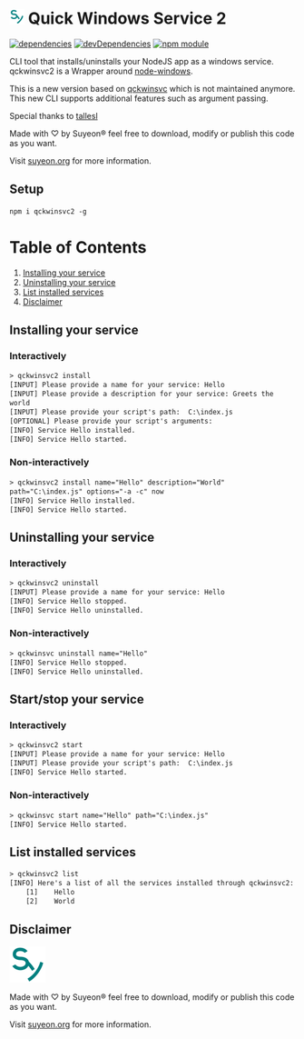 # <img src="suyeon.png" alt="drawing" width="26"/> Quick Windows Service 2

[![dependencies](https://david-dm.org/suyeonORG/qckwinsvc2.png)](https://david-dm.org/suyeonORG/qckwinsvc2)
[![devDependencies](https://david-dm.org/suyeonORG/qckwinsvc2/dev-status.png)](https://david-dm.org/suyeonORG/qckwinsvc2#info=devDependencies)
[![npm module](https://badge.fury.io/js/qckwinsvc2.png)](http://badge.fury.io/js/qckwinsvc2)

CLI tool that installs/uninstalls your NodeJS app as a windows service. qckwinsvc2 is a Wrapper around [node-windows](https://github.com/coreybutler/node-windows).

This is a new version based on [qckwinsvc](https://github.com/tallesl/qckwinsvc) which is not maintained anymore. This new CLI supports additional features such as argument passing.

Special thanks to [tallesl](https://github.com/tallesl)

Made with ♡ by Suyeon® feel free to download, modify or publish this code as you want.

Visit [suyeon.org](https://suyeon.org) for more information.
## Setup

```
npm i qckwinsvc2 -g
```

# Table of Contents
1. [Installing your service](#installing-your-service)
2. [Uninstalling your service](#uninstalling-your-service)
3. [List installed services](#list-installed-services)
4. [Disclaimer](#disclaimer)

## Installing your service

### Interactively

```
> qckwinsvc2 install
[INPUT] Please provide a name for your service: Hello
[INPUT] Please provide a description for your service: Greets the world
[INPUT] Please provide your script's path:  C:\index.js
[OPTIONAL] Please provide your script's arguments:
[INFO] Service Hello installed.
[INFO] Service Hello started.
```

### Non-interactively

```
> qckwinsvc2 install name="Hello" description="World" path="C:\index.js" options="-a -c" now
[INFO] Service Hello installed.
[INFO] Service Hello started.
```

## Uninstalling your service

### Interactively

```
> qckwinsvc2 uninstall
[INPUT] Please provide a name for your service: Hello
[INFO] Service Hello stopped.
[INFO] Service Hello uninstalled.
```

### Non-interactively

```
> qckwinsvc uninstall name="Hello"
[INFO] Service Hello stopped.
[INFO] Service Hello uninstalled.
```

## Start/stop your service

### Interactively

```
> qckwinsvc2 start
[INPUT] Please provide a name for your service: Hello
[INPUT] Please provide your script's path:  C:\index.js
[INFO] Service Hello started.
```

### Non-interactively

```
> qckwinsvc start name="Hello" path="C:\index.js"
[INFO] Service Hello started.
```

## List installed services

```
> qckwinsvc2 list
[INFO] Here's a list of all the services installed through qckwinsvc2:
    [1]    Hello
    [2]    World
```

## Disclaimer
<img src="suyeon.png" alt="drawing" width="64"/>

Made with ♡ by Suyeon® feel free to download, modify or publish this code as you want.

Visit [suyeon.org](https://suyeon.org) for more information.